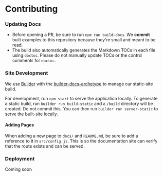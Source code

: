 Contributing
============

### Updating Docs
* Before opening a PR, be sure to run `npm run build-docs`. We **commit** built examples to this repository because they're small and meant to be read.
* The build also automatically generates the Markdown TOCs in each file using `doctoc`. Please do not manually update TOCs or the control comments for `doctoc`.

### Site Development
We use [Builder](https://github.com/FormidableLabs/builder) with the [builder-docs-archetype](https://github.com/FormidableLabs/builder-docs-archetype) to manage our static-site build.

For development, run `npm start` to serve the application locally. To generate a static build, run `builder run build-static` and a `/build` directory will be created. Do not commit this. You can then run `builder run server-static` to serve the built-site locally.

#### Adding Pages
When adding a new page to `docs/` and `README.md`, be sure to add a reference to it in `src/config.js`. This is so the documentation site can verify that the route exists and can be served.

### Deployment
Coming soon
